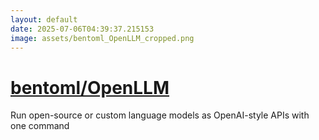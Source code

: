 ```yaml
---
layout: default
date: 2025-07-06T04:39:37.215153
image: assets/bentoml_OpenLLM_cropped.png
---
```


# [bentoml/OpenLLM](https://github.com/bentoml/OpenLLM)

Run open-source or custom language models as OpenAI-style APIs with one command
